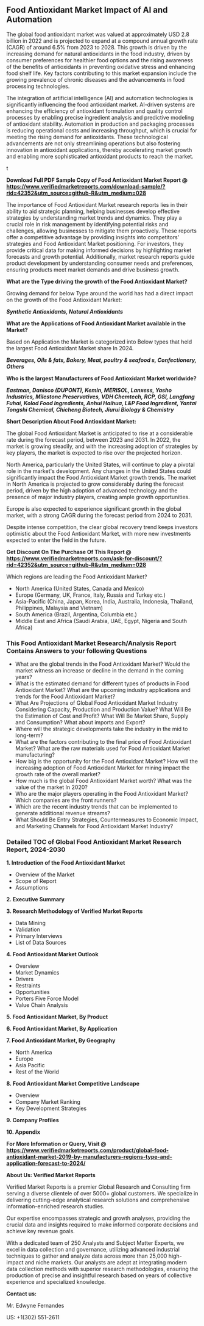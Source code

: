 <h2>Food Antioxidant Market Impact of AI and Automation</h2><p>The global food antioxidant market was valued at approximately USD 2.8 billion in 2022 and is projected to expand at a compound annual growth rate (CAGR) of around 6.5% from 2023 to 2028. This growth is driven by the increasing demand for natural antioxidants in the food industry, driven by consumer preferences for healthier food options and the rising awareness of the benefits of antioxidants in preventing oxidative stress and enhancing food shelf life. Key factors contributing to this market expansion include the growing prevalence of chronic diseases and the advancements in food processing technologies.</p><p>The integration of artificial intelligence (AI) and automation technologies is significantly influencing the food antioxidant market. AI-driven systems are enhancing the efficiency of antioxidant formulation and quality control processes by enabling precise ingredient analysis and predictive modeling of antioxidant stability. Automation in production and packaging processes is reducing operational costs and increasing throughput, which is crucial for meeting the rising demand for antioxidants. These technological advancements are not only streamlining operations but also fostering innovation in antioxidant applications, thereby accelerating market growth and enabling more sophisticated antioxidant products to reach the market.</p>t</p><p id="" class=""><strong>Download Full PDF Sample Copy of Food Antioxidant Market Report @ <a href="https://www.verifiedmarketreports.com/download-sample/?rid=42352&utm_source=github-R&utm_medium=028" target="_blank">https://www.verifiedmarketreports.com/download-sample/?rid=42352&utm_source=github-R&utm_medium=028</a></strong></p><p>The importance of&nbsp;Food Antioxidant Market research reports lies in their ability to aid strategic planning, helping businesses develop effective strategies by understanding market trends and dynamics. They play a crucial role in risk management by identifying potential risks and challenges, allowing businesses to mitigate them proactively. These reports offer a competitive advantage by providing insights into competitors' strategies and Food Antioxidant Market positioning. For investors, they provide critical data for making informed decisions by highlighting market forecasts and growth potential. Additionally, market research reports guide product development by understanding consumer needs and preferences, ensuring products meet market demands and drive business growth.</p><p><strong>What are the&nbsp;Type driving the growth of the Food Antioxidant Market?</strong></p><p id="" class="">Growing demand for below Type around the world has had a direct impact on the growth of the Food Antioxidant Market:</p><em><strong>Synthetic Antioxidants, Natural Antioxidants</strong></em></p><strong>What are the&nbsp;Applications&nbsp;of Food Antioxidant Market available in the Market?</strong></p><p id="" class="">Based on Application the Market is categorized into Below types that held the largest Food Antioxidant Market share In 2024.</p><em><strong>Beverages, Oils & fats, Bakery, Meat, poultry & seafood s, Confectionery, Others</strong></em></p><strong>Who is the largest Manufacturers of Food Antioxidant Market worldwide?</strong></p><p><em><strong>Eastman, Danisco (DUPONT), Kemin, MERISOL, Lanxess, Yasho Industries, Milestone Preservatives, VDH Chemtech, RCP, GSI, Langfang Fuhai, Kolod Food Ingredients, Anhui Haihua, L&P Food Ingredient, Yantai Tongshi Chemical, Chicheng Biotech, Jiurui Biology & Chemistry</strong></em></p><p id="" class=""><strong>Short Description About Food Antioxidant Market:</strong></p><p>The global Food Antioxidant Market is anticipated to rise at a considerable rate during the forecast period, between 2023 and 2031. In 2022, the market is growing steadily, and with the increasing adoption of strategies by key players, the market is expected to rise over the projected horizon.</p><p>North America, particularly the United States, will continue to play a pivotal role in the market's development. Any changes in the United States could significantly impact the Food Antioxidant Market growth trends. The market in North America is projected to grow considerably during the forecast period, driven by the high adoption of advanced technology and the presence of major industry players, creating ample growth opportunities.</p><p>Europe is also expected to experience significant growth in the global market, with a strong CAGR during the forecast period from 2024 to 2031.</p><p>Despite intense competition, the clear global recovery trend keeps investors optimistic about the Food Antioxidant Market, with more new investments expected to enter the field in the future.</p><p id="" class=""><strong>Get Discount On The Purchase Of This Report @ <a href="https://www.verifiedmarketreports.com/ask-for-discount/?rid=42352&utm_source=github-R&utm_medium=028" target="_blank">https://www.verifiedmarketreports.com/ask-for-discount/?rid=42352&utm_source=github-R&utm_medium=028</a></strong></p>Which regions are leading the Food Antioxidant Market?</p><ul><li>North America (United States, Canada and Mexico)</li><li>Europe (Germany, UK, France, Italy, Russia and Turkey etc.)</li><li>Asia-Pacific (China, Japan, Korea, India, Australia, Indonesia, Thailand, Philippines, Malaysia and Vietnam)</li><li>South America (Brazil, Argentina, Columbia etc.)</li><li>Middle East and Africa (Saudi Arabia, UAE, Egypt, Nigeria and South Africa)</li></ul><h3 id="" class="">This Food Antioxidant Market Research/Analysis Report Contains Answers to your following Questions</h3><ul><li>What are the global trends in the Food Antioxidant Market? Would the market witness an increase or decline in the demand in the coming years?</li><li>What is the estimated demand for different types of products in Food Antioxidant Market? What are the upcoming industry applications and trends for the Food Antioxidant Market?</li><li>What Are Projections of Global Food Antioxidant Market Industry Considering Capacity, Production and Production Value? What Will Be the Estimation of Cost and Profit? What Will Be Market Share, Supply and Consumption? What about imports and Export?</li><li>Where will the strategic developments take the industry in the mid to long-term?</li><li>What are the factors contributing to the final price of Food Antioxidant Market? What are the raw materials used for Food Antioxidant Market manufacturing?</li><li>How big is the opportunity for the Food Antioxidant Market? How will the increasing adoption of Food Antioxidant Market for mining impact the growth rate of the overall market?</li><li>How much is the global Food Antioxidant Market worth? What was the value of the market In 2020?</li><li>Who are the major players operating in the Food Antioxidant Market? Which companies are the front runners?</li><li>Which are the recent industry trends that can be implemented to generate additional revenue streams?</li><li>What Should Be Entry Strategies, Countermeasures to Economic Impact, and Marketing Channels for Food Antioxidant Market Industry?</li></ul><h3 id="" class="">Detailed TOC of Global Food Antioxidant Market Research Report, 2024-2030</h3><p id="" class=""><strong>1. Introduction of the Food Antioxidant Market</strong></p><ul><li>Overview of the Market</li><li>Scope of Report</li><li>Assumptions</li></ul><p id="" class=""><strong>2. Executive Summary</strong></p><p id="" class=""><strong>3. Research Methodology of Verified Market Reports</strong></p><ul><li>Data Mining</li><li>Validation</li><li>Primary Interviews</li><li>List of Data Sources</li></ul><p id="" class=""><strong>4. Food Antioxidant Market Outlook</strong></p><ul><li>Overview</li><li>Market Dynamics</li><li>Drivers</li><li>Restraints</li><li>Opportunities</li><li>Porters Five Force Model</li><li>Value Chain Analysis</li></ul><p id="" class=""><strong>5. Food Antioxidant Market, By Product</strong></p><p id="" class=""><strong>6. Food Antioxidant Market, By Application</strong></p><p id="" class=""><strong>7. Food Antioxidant Market, By Geography</strong></p><ul><li>North America</li><li>Europe</li><li>Asia Pacific</li><li>Rest of the World</li></ul><p id="" class=""><strong>8. Food Antioxidant Market Competitive Landscape</strong></p><ul><li>Overview</li><li>Company Market Ranking</li><li>Key Development Strategies</li></ul><p id="" class=""><strong>9. Company Profiles</strong></p><p id="" class=""><strong>10. Appendix</strong></p><p id="" class=""><strong>For More Information or Query, Visit @ <a href="https://www.verifiedmarketreports.com/product/global-food-antioxidant-market-2019-by-manufacturers-regions-type-and-application-forecast-to-2024/" target="_blank">https://www.verifiedmarketreports.com/product/global-food-antioxidant-market-2019-by-manufacturers-regions-type-and-application-forecast-to-2024/</a></strong></p><p id="" class=""><strong>About Us: Verified Market Reports</strong></p><p id="" class="">Verified Market Reports is a premier Global Research and Consulting firm serving a diverse clientele of over 5000+ global customers. We specialize in delivering cutting-edge analytical research solutions and comprehensive information-enriched research studies.</p><p id="" class="">Our expertise encompasses strategic and growth analyses, providing the crucial data and insights required to make informed corporate decisions and achieve key revenue goals.</p><p id="" class="">With a dedicated team of 250 Analysts and Subject Matter Experts, we excel in data collection and governance, utilizing advanced industrial techniques to gather and analyze data across more than 25,000 high-impact and niche markets. Our analysts are adept at integrating modern data collection methods with superior research methodologies, ensuring the production of precise and insightful research based on years of collective experience and specialized knowledge.</p><p id="" class=""><strong>Contact us:</strong></p><p id="" class="">Mr. Edwyne Fernandes</p><p id="" class="">US: +1(302) 551-2611</p>